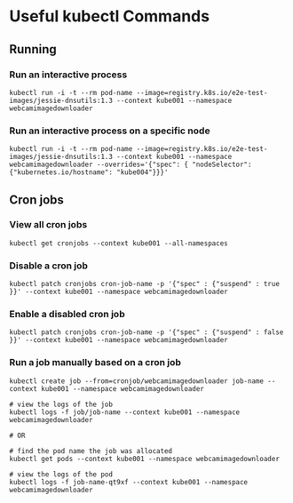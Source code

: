 # Useful kubectl Commands

## Running

### Run an interactive process

```console
kubectl run -i -t --rm pod-name --image=registry.k8s.io/e2e-test-images/jessie-dnsutils:1.3 --context kube001 --namespace webcamimagedownloader
```

### Run an interactive process on a specific node

```console
kubectl run -i -t --rm pod-name --image=registry.k8s.io/e2e-test-images/jessie-dnsutils:1.3 --context kube001 --namespace webcamimagedownloader --overrides='{"spec": { "nodeSelector": {"kubernetes.io/hostname": "kube004"}}}'
```

## Cron jobs

### View all cron jobs

```console
kubectl get cronjobs --context kube001 --all-namespaces
```

### Disable a cron job

```console
kubectl patch cronjobs cron-job-name -p '{"spec" : {"suspend" : true }}' --context kube001 --namespace webcamimagedownloader
```

### Enable a disabled cron job

```console
kubectl patch cronjobs cron-job-name -p '{"spec" : {"suspend" : false }}' --context kube001 --namespace webcamimagedownloader
```

### Run a job manually based on a cron job

```console
kubectl create job --from=cronjob/webcamimagedownloader job-name --context kube001 --namespace webcamimagedownloader

# view the logs of the job
kubectl logs -f job/job-name --context kube001 --namespace webcamimagedownloader

# OR

# find the pod name the job was allocated
kubectl get pods --context kube001 --namespace webcamimagedownloader

# view the logs of the pod
kubectl logs -f job-name-qt9xf --context kube001 --namespace webcamimagedownloader
```
